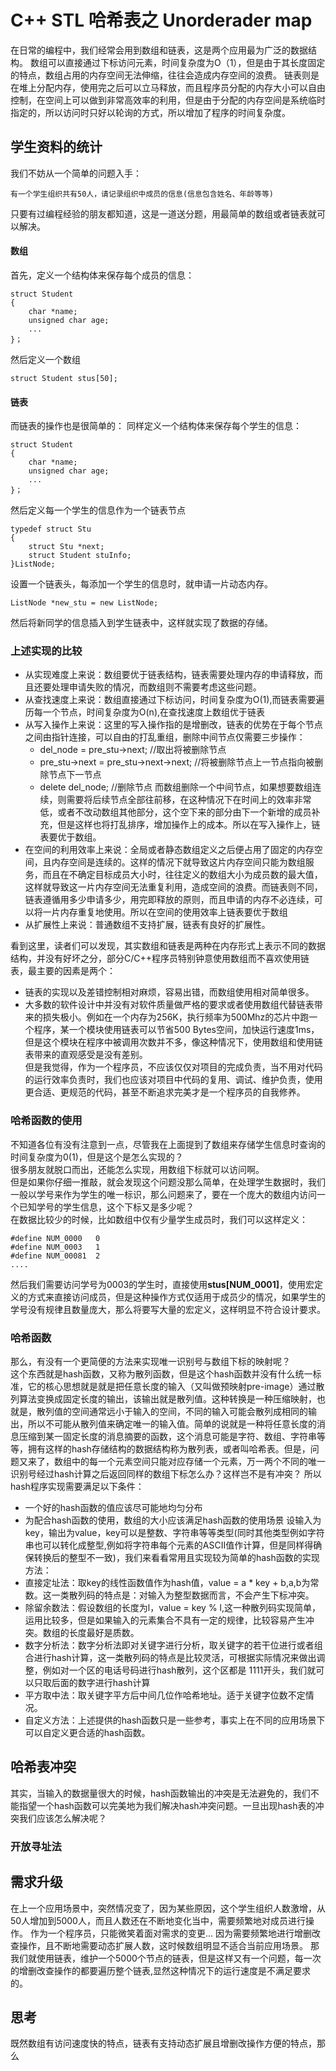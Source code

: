 # C++ STL 哈希表之 Unorderader map
在日常的编程中，我们经常会用到数组和链表，这是两个应用最为广泛的数据结构。
数组可以直接通过下标访问元素，时间复杂度为O（1），但是由于其长度固定的特点，数组占用的内存空间无法伸缩，往往会造成内存空间的浪费。
链表则是在堆上分配内存，使用完之后可以立马释放，而且程序员分配的内存大小可以自由控制，在空间上可以做到非常高效率的利用，但是由于分配的内存空间是系统临时指定的，所以访问时只好以轮询的方式，所以增加了程序的时间复杂度。
## 学生资料的统计
我们不妨从一个简单的问题入手：

    有一个学生组织共有50人，请记录组织中成员的信息(信息包含姓名、年龄等等)
只要有过编程经验的朋友都知道，这是一道送分题，用最简单的数组或者链表就可以解决。
#### 数组
首先，定义一个结构体来保存每个成员的信息：

    struct Student
    {
        char *name;
        unsigned char age;
        ...
    }；
然后定义一个数组

    struct Student stus[50];

#### 链表
而链表的操作也是很简单的：
同样定义一个结构体来保存每个学生的信息：

    struct Student
    {
        char *name;
        unsigned char age;
        ...
    }；
然后定义每一个学生的信息作为一个链表节点

    typedef struct Stu 
    {
        struct Stu *next;
        struct Student stuInfo;
    }ListNode;
设置一个链表头，每添加一个学生的信息时，就申请一片动态内存。

    ListNode *new_stu = new ListNode;
然后将新同学的信息插入到学生链表中，这样就实现了数据的存储。

### 上述实现的比较
* 从实现难度上来说：数组要优于链表结构，链表需要处理内存的申请释放，而且还要处理申请失败的情况，而数组则不需要考虑这些问题。
* 从查找速度上来说：数组直接通过下标访问，时间复杂度为O(1),而链表需要遍历每一个节点，时间复杂度为O(n),在查找速度上数组优于链表
* 从写入操作上来说：这里的写入操作指的是增删改，链表的优势在于每个节点之间由指针连接，可以自由的打乱重组，删除中间节点仅需要三步操作：
    * del_node = pre_stu->next;   //取出将被删除节点
    * pre_stu->next = pre_stu->next->next;  //将被删除节点上一节点指向被删除节点下一节点
    * delete del_node;   //删除节点 
    而数组删除一个中间节点，如果想要数组连续，则需要将后续节点全部往前移，在这种情况下在时间上的效率非常低，或者不改动数组其他部分，这个空下来的部分由下一个新增的成员补充，但是这样也将打乱排序，增加操作上的成本。所以在写入操作上，链表要优于数组。
* 在空间的利用效率上来说：全局或者静态数组定义之后便占用了固定的内存空间，且内存空间是连续的。这样的情况下就导致这片内存空间只能为数组服务，而且在不确定目标成员大小时，往往定义的数组大小为成员数的最大值，这样就导致这一片内存空间无法重复利用，造成空间的浪费。而链表则不同，链表遵循用多少申请多少，用完即释放的原则，而且申请的内存不必连续，可以将一片内存重复地使用。所以在空间的使用效率上链表要优于数组  
* 从扩展性上来说：普通数组不支持扩展，链表有良好的扩展性。

看到这里，读者们可以发现，其实数组和链表是两种在内存形式上表示不同的数据结构，并没有好坏之分，部分C/C++程序员特别钟意使用数组而不喜欢使用链表，最主要的因素是两个：
* 链表的实现以及差错控制相对麻烦，容易出错，而数组使用相对简单很多。
* 大多数的软件设计中并没有对软件质量做严格的要求或者使用数组代替链表带来的损失极小。例如在一个内存为256K，执行频率为500Mhz的芯片中跑一个程序，某一个模块使用链表可以节省500 Bytes空间，加快运行速度1ms，但是这个模块在程序中被调用次数并不多，像这种情况下，使用数组和使用链表带来的直观感受是没有差别。  
但是我觉得，作为一个程序员，不应该仅仅对项目的完成负责，当不用对代码的运行效率负责时，我们也应该对项目中代码的复用、调试、维护负责，使用更合适、更规范的代码，甚至不断追求完美才是一个程序员的自我修养。


### 哈希函数的使用
不知道各位有没有注意到一点，尽管我在上面提到了数组来存储学生信息时查询的时间复杂度为0(1)，但是这个是怎么实现的？  
很多朋友就脱口而出，还能怎么实现，用数组下标就可以访问啊。  
但是如果你仔细一推敲，就会发现这个问题没那么简单，在处理学生数据时，我们一般以学号来作为学生的唯一标识，那么问题来了，要在一个庞大的数组内访问一个已知学号的学生信息，这个下标又是多少呢？  
在数据比较少的时候，比如数组中仅有少量学生成员时，我们可以这样定义：

    #define NUM_0000   0
    #define NUM_0003   1
    #define NUM_00081  2
    ....
然后我们需要访问学号为0003的学生时，直接使用**stus[NUM_0001]**，使用宏定义的方式来直接访问成员，但是这种操作方式仅适用于成员少的情况，如果学生的学号没有规律且数量庞大，那么将要写大量的宏定义，这样明显不符合设计要求。
### 哈希函数
那么，有没有一个更简便的方法来实现唯一识别号与数组下标的映射呢？  
这个东西就是hash函数，又称为散列函数，但是这个hash函数并没有什么统一标准，它的核心思想就是就是把任意长度的输入（又叫做预映射pre-image）通过散列算法变换成固定长度的输出，该输出就是散列值。这种转换是一种压缩映射，也就是，散列值的空间通常远小于输入的空间，不同的输入可能会散列成相同的输出，所以不可能从散列值来确定唯一的输入值。简单的说就是一种将任意长度的消息压缩到某一固定长度的消息摘要的函数，这个消息可能是字符、数组、字符串等等，拥有这样的hash存储结构的数据结构称为散列表，或者叫哈希表。但是，问题又来了，数组中的每一个元素空间只能对应存储一个元素，万一两个不同的唯一识别号经过hash计算之后返回同样的数组下标怎么办？这样岂不是有冲突？
所以hash程序实现需要满足以下条件：
* 一个好的hash函数的值应该尽可能地均匀分布
* 为配合hash函数的使用，数组的大小应该满足hash函数的使用场景
设输入为key，输出为value，key可以是整数、字符串等等类型(同时其他类型例如字符串也可以转化成整型,例如将字符串每个元素的ASCII值作计算，但是同样得确保转换后的整型不一致)，我们来看看常用且实现较为简单的hash函数的实现方法：
* 直接定址法：取key的线性函数值作为hash值，value = a * key + b,a,b为常数。这一类散列码的特点是：对输入为整型数据而言，不会产生下标冲突。
* 除留余数法：假设数组的长度为l，value = key % l,这一种散列码实现简单，运用比较多，但是如果输入的元素集合不具有一定的规律，比较容易产生冲突。数组的长度最好是质数。
* 数字分析法：数字分析法即对关键字进行分析，取关键字的若干位进行或者组合进行hash计算，这一类散列码的特点是比较灵活，可根据实际情况来做出调整，例如对一个区的电话号码进行hash散列，这个区都是 1111开头，我们就可以只取后面的数字进行hash计算
* 平方取中法：取关键字平方后中间几位作哈希地址。适于关键字位数不定情况。
* 自定义方法：上述提供的hash函数只是一些参考，事实上在不同的应用场景下可以自定义更合适的hash函数。

## 哈希表冲突
其实，当输入的数据量很大的时候，hash函数输出的冲突是无法避免的，我们不能指望一个hash函数可以完美地为我们解决hash冲突问题。一旦出现hash表的冲突我们应该怎么解决呢？
### 开放寻址法



## 需求升级
在上一个应用场景中，突然情况变了，因为某些原因，这个学生组织人数激增，从50人增加到5000人，而且人数还在不断地变化当中，需要频繁地对成员进行操作。
作为一个程序员，只能微笑着面对需求的变更...
因为需要频繁地进行增删改查操作，且不断地需要动态扩展人数，这时候数组明显不适合当前应用场景。
那我们就使用链表，维护一个5000个节点的链表，但是这样又有一个问题，每一次的增删改查操作的都要遍历整个链表,显然这种情况下的运行速度是不满足要求的。

## 思考
既然数组有访问速度快的特点，链表有支持动态扩展且增删改操作方便的特点，那么

